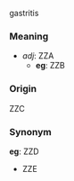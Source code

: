 gastritis
### Meaning
+ _adj_: ZZA
	+ __eg__: ZZB

### Origin

ZZC

### Synonym

__eg__: ZZD

+ ZZE


